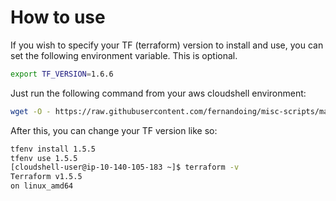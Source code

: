# How to use

If you wish to specify your TF (terraform) version to install and use, you can set the following environment variable. This is optional.
```sh
export TF_VERSION=1.6.6
```

Just run the following command from your aws cloudshell environment:

```sh
wget -O - https://raw.githubusercontent.com/fernandoing/misc-scripts/master/terraform/setup.sh | bash
```

After this, you can change your TF version like so:
```sh
tfenv install 1.5.5
tfenv use 1.5.5
[cloudshell-user@ip-10-140-105-183 ~]$ terraform -v
Terraform v1.5.5
on linux_amd64
```
